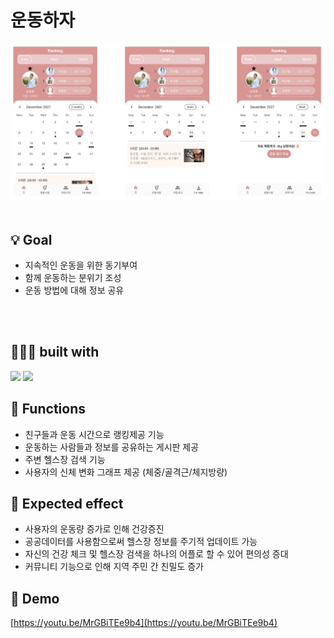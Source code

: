 # 운동하자
![](./readmeImage/mainPage.png)
<br/><br/>
## 💡 Goal
* 지속적인 운동을 위한 동기부여<br>
* 함께 운동하는 분위기 조성<br>
* 운동 방법에 대해 정보 공유<br>

<br/><br/>

## 👨🏻‍💻 built with
<img src="https://img.shields.io/badge/Flutter-%2302569B.svg?style=for-the-badge&logo=Flutter&logoColor=white"> <img src="https://img.shields.io/badge/firebase-%23039BE5.svg?style=for-the-badge&logo=firebase">



## 📱 Functions
* 친구들과 운동 시간으로 랭킹제공 기능
* 운동하는 사람들과 정보를 공유하는 게시판 제공
* 주변 헬스장 검색 기능
* 사용자의 신체 변화 그래프 제공 (체중/골격근/체지방량)



## 🔆 Expected effect
* 사용자의 운동량 증가로 인해 건강증진
* 공공데이터를 사용함으로써 헬스장 정보를 주기적 업데이트 가능
* 자신의 건강 체크 및 헬스장 검색을 하나의 어플로 할 수 있어 편의성 증대
* 커뮤니티 기능으로 인해 지역 주민 간 친밀도 증가



## 🎥 Demo
[https://youtu.be/MrGBiTEe9b4](https://youtu.be/MrGBiTEe9b4)  
